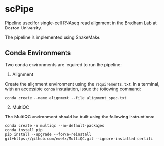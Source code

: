 # scPipe

Pipeline used for single-cell RNAseq read alignment in the Bradham Lab at Boston University.

The pipeline is implemented using SnakeMake.

## Conda Environments

Two conda environments are required to run the pipeline:

1. Alignment

Create the alignment environment using the `requirements.txt`. In a terminal, with an accessible `conda` installation, issue the following command:

```{bash}
conda create --name alignment --file alignment_spec.txt 
```

2. MultiQC

The MultiQC environment should be built using the following instructions:

```{bash}
conda create -n multiqc --no-default-packages
conda install pip
pip install --upgrade --force-reinstall git+https://github.com/ewels/MultiQC.git --ignore-installed certifi
```
